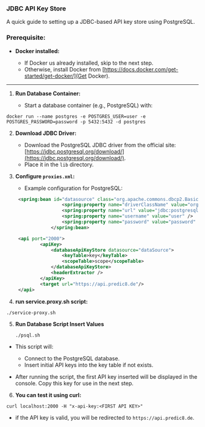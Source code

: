### JDBC API Key Store

A quick guide to setting up a JDBC-based API key store using PostgreSQL.

### Prerequisite:

- **Docker installed:**

    - If Docker us already installed, skip to the next step.
    - Otherwise, install Docker from [https://docs.docker.com/get-started/get-docker/](Get Docker).

---

1. **Run Database Container:**

    - Start a database container (e.g., PostgreSQL) with:

  ```shell
  docker run --name postgres -e POSTGRES_USER=user -e POSTGRES_PASSWORD=password -p 5432:5432 -d postgres
  ```

2. **Download JDBC Driver:**

    - Download the PostgreSQL JDBC driver from the official site: [https://jdbc.postgresql.org/download/](https://jdbc.postgresql.org/download/).
    - Place it in the `lib` directory.

3. **Configure `proxies.xml`:**

    - Example configuration for PostgreSQL:

   ```xml
    <spring:bean id="datasource" class="org.apache.commons.dbcp2.BasicDataSource">
                    <spring:property name="driverClassName" value="org.postgresql.Driver" />
                    <spring:property name="url" value="jdbc:postgresql://localhost:5432/postgres" />
                    <spring:property name="username" value="user" />
                    <spring:property name="password" value="password" />
                </spring:bean>
   ```
   ```xml
    <api port="2000">
            <apiKey>
                <databaseApiKeyStore datasource="dataSource">
                    <keyTable>key</keyTable>
                    <scopeTable>scope</scopeTable>
                </databaseApiKeyStore>
                <headerExtractor />
            </apiKey>
            <target url="https://api.predic8.de"/>
    </api>
   ```
   
4. **run service.proxy.sh script:**

```shell
./service-proxy.sh
```

5. **Run Database Script Insert Values**

    ```shell
   ./psql.sh
    ```
   
- This script will:
  - Connect to the PostgreSQL database.
  - Insert initial API keys into the key table if not exists.

- After running the script, the first API key inserted will be displayed in the console. Copy this key for use in the next step.

6. **You can test it using curl:**

```shell
curl localhost:2000 -H "x-api-key:<FIRST API KEY>"
```

- if the API key is valid, you will be redirected to ```https://api.predic8.de```.
   